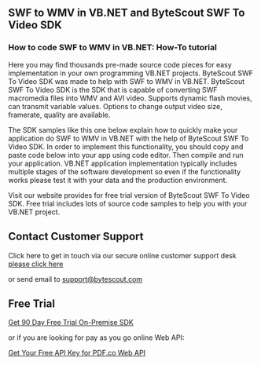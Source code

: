 ## SWF to WMV in VB.NET and ByteScout SWF To Video SDK

### How to code SWF to WMV in VB.NET: How-To tutorial

Here you may find thousands pre-made source code pieces for easy implementation in your own programming VB.NET projects. ByteScout SWF To Video SDK was made to help with SWF to WMV in VB.NET. ByteScout SWF To Video SDK is the SDK that is capable of converting SWF macromedia files into WMV and AVI video. Supports dynamic flash movies, can transmit variable values. Options to change output video size, framerate, quality are available.

The SDK samples like this one below explain how to quickly make your application do SWF to WMV in VB.NET with the help of ByteScout SWF To Video SDK. In order to implement this functionality, you should copy and paste code below into your app using code editor. Then compile and run your application. VB.NET application implementation typically includes multiple stages of the software development so even if the functionality works please test it with your data and the production environment.

Visit our website provides for free trial version of ByteScout SWF To Video SDK. Free trial includes lots of source code samples to help you with your VB.NET project.

## Contact Customer Support

Click here to get in touch via our secure online customer support desk [please click here](https://bytescout.zendesk.com/hc/en-us/requests/new?subject=ByteScout%20SWF%20To%20Video%20SDK%20Question)

or send email to [support@bytescout.com](mailto:support@bytescout.com?subject=ByteScout%20SWF%20To%20Video%20SDK%20Question) 

## Free Trial

[Get 90 Day Free Trial On-Premise SDK](https://bytescout.com/download/web-installer?utm_source=github-readme)

or if you are looking for pay as you go online Web API:

[Get Your Free API Key for PDF.co Web API](https://pdf.co/documentation/api?utm_source=github-readme)